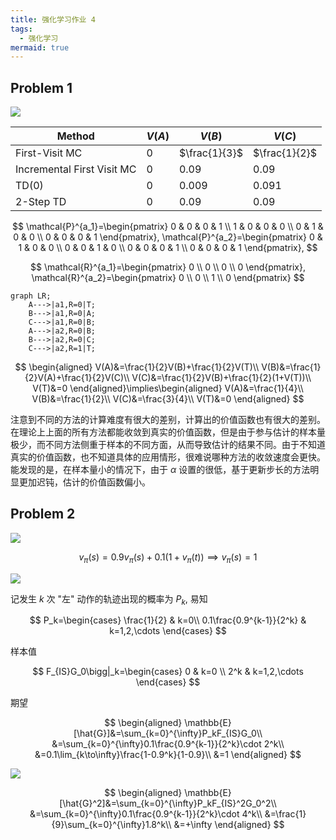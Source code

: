 ```yaml
---
title: 强化学习作业 4
tags:
  - 强化学习
mermaid: true
---
```


## Problem 1

![](https://cdn.duanyll.com/img/20240320190548.png)

| Method                     | $V(A)$ | $V(B)$        | $V(C)$        |
| -------------------------- | ------ | ------------- | ------------- |
| First-Visit MC             | $0$    | $\frac{1}{3}$ | $\frac{1}{2}$ |
| Incremental First Visit MC | $0$    | $0.09$        | $0.09$        |
| TD(0)                      | $0$    | $0.009$       | $0.091$       |
| 2-Step TD                  | $0$    | $0.09$        | $0.09$        |

$$
\mathcal{P}^{a_1}=\begin{pmatrix}
    0 & 0 & 0 & 1 \\
    1 & 0 & 0 & 0 \\
    0 & 1 & 0 & 0 \\
    0 & 0 & 0 & 1
\end{pmatrix},
\mathcal{P}^{a_2}=\begin{pmatrix}
    0 & 1 & 0 & 0 \\
    0 & 0 & 1 & 0 \\
    0 & 0 & 0 & 1 \\
    0 & 0 & 0 & 1
\end{pmatrix},
$$

$$
\mathcal{R}^{a_1}=\begin{pmatrix}
    0 \\
    0 \\
    0 \\
    0
\end{pmatrix},
\mathcal{R}^{a_2}=\begin{pmatrix}
    0 \\
    0 \\
    1 \\
    0
\end{pmatrix}
$$

```mermaid
graph LR;
    A--->|a1,R=0|T;
    B--->|a1,R=0|A;
    C--->|a1,R=0|B;
    A--->|a2,R=0|B;
    B--->|a2,R=0|C;
    C--->|a2,R=1|T;
```

$$
\begin{aligned}
    V(A)&=\frac{1}{2}V(B)+\frac{1}{2}V(T)\\
    V(B)&=\frac{1}{2}V(A)+\frac{1}{2}V(C)\\
    V(C)&=\frac{1}{2}V(B)+\frac{1}{2}(1+V(T))\\
    V(T)&=0
\end{aligned}\implies\begin{aligned}
    V(A)&=\frac{1}{4}\\
    V(B)&=\frac{1}{2}\\
    V(C)&=\frac{3}{4}\\
    V(T)&=0
\end{aligned}
$$

注意到不同的方法的计算难度有很大的差别，计算出的价值函数也有很大的差别。在理论上上面的所有方法都能收敛到真实的价值函数，但是由于参与估计的样本量极少，而不同方法侧重于样本的不同方面，从而导致估计的结果不同。由于不知道真实的价值函数，也不知道具体的应用情形，很难说哪种方法的收敛速度会更快。能发现的是，在样本量小的情况下，由于 $\alpha$ 设置的很低，基于更新步长的方法明显更加迟钝，估计的价值函数偏小。

## Problem 2

![](https://cdn.duanyll.com/img/20240320211958.png)

$$
v_\pi(s)=0.9v_\pi(s)+0.1(1+v_\pi(t))\implies v_\pi(s)=1
$$

![](https://cdn.duanyll.com/img/20240320212250.png)

记发生 $k$ 次 "左" 动作的轨迹出现的概率为 $P_k$, 易知

$$
P_k=\begin{cases}
    \frac{1}{2} & k=0\\
    0.1\frac{0.9^{k-1}}{2^k} & k=1,2,\cdots
\end{cases}
$$

样本值

$$
F_{IS}G_0\bigg|_k=\begin{cases}
    0 & k=0 \\
    2^k & k=1,2,\cdots
\end{cases}
$$

期望

$$
\begin{aligned}
    \mathbb{E}[\hat{G}]&=\sum_{k=0}^{\infty}P_kF_{IS}G_0\\
    &=\sum_{k=0}^{\infty}0.1\frac{0.9^{k-1}}{2^k}\cdot 2^k\\
    &=0.1\lim_{k\to\infty}\frac{1-0.9^k}{1-0.9}\\
    &=1
\end{aligned}
$$

![](https://cdn.duanyll.com/img/20240320212655.png)

$$
\begin{aligned}
    \mathbb{E}[\hat{G}^2]&=\sum_{k=0}^{\infty}P_kF_{IS}^2G_0^2\\
    &=\sum_{k=0}^{\infty}0.1\frac{0.9^{k-1}}{2^k}\cdot 4^k\\
    &=\frac{1}{9}\sum_{k=0}^{\infty}1.8^k\\
    &=+\infty
\end{aligned}
$$